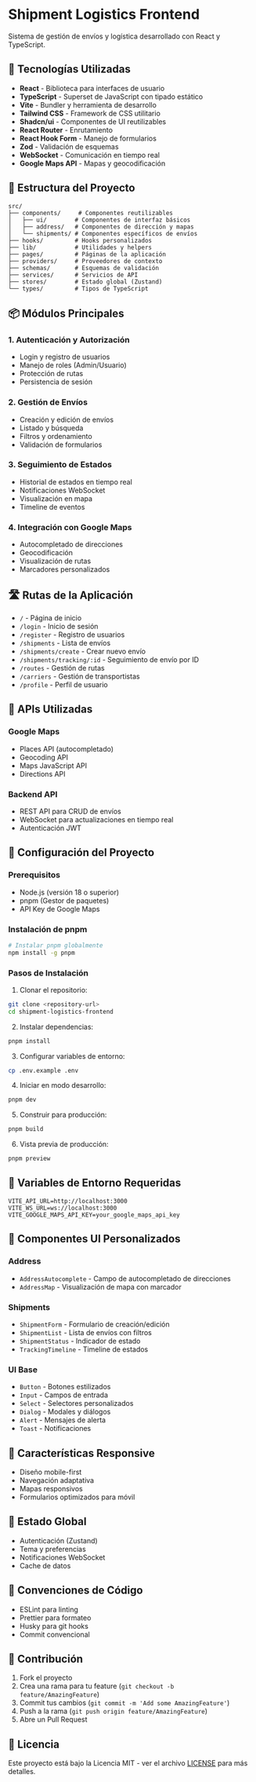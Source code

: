# Shipment Logistics Frontend

Sistema de gestión de envíos y logística desarrollado con React y TypeScript.

## 🚀 Tecnologías Utilizadas

- **React** - Biblioteca para interfaces de usuario
- **TypeScript** - Superset de JavaScript con tipado estático
- **Vite** - Bundler y herramienta de desarrollo
- **Tailwind CSS** - Framework de CSS utilitario
- **Shadcn/ui** - Componentes de UI reutilizables
- **React Router** - Enrutamiento
- **React Hook Form** - Manejo de formularios
- **Zod** - Validación de esquemas
- **WebSocket** - Comunicación en tiempo real
- **Google Maps API** - Mapas y geocodificación

## 📁 Estructura del Proyecto

```
src/
├── components/     # Componentes reutilizables
│   ├── ui/        # Componentes de interfaz básicos
│   ├── address/   # Componentes de dirección y mapas
│   └── shipments/ # Componentes específicos de envíos
├── hooks/         # Hooks personalizados
├── lib/           # Utilidades y helpers
├── pages/         # Páginas de la aplicación
├── providers/     # Proveedores de contexto
├── schemas/       # Esquemas de validación
├── services/      # Servicios de API
├── stores/        # Estado global (Zustand)
└── types/         # Tipos de TypeScript
```

## 📦 Módulos Principales

### 1. Autenticación y Autorización

- Login y registro de usuarios
- Manejo de roles (Admin/Usuario)
- Protección de rutas
- Persistencia de sesión

### 2. Gestión de Envíos

- Creación y edición de envíos
- Listado y búsqueda
- Filtros y ordenamiento
- Validación de formularios

### 3. Seguimiento de Estados

- Historial de estados en tiempo real
- Notificaciones WebSocket
- Visualización en mapa
- Timeline de eventos

### 4. Integración con Google Maps

- Autocompletado de direcciones
- Geocodificación
- Visualización de rutas
- Marcadores personalizados

## 🛣️ Rutas de la Aplicación

- `/` - Página de inicio
- `/login` - Inicio de sesión
- `/register` - Registro de usuarios
- `/shipments` - Lista de envíos
- `/shipments/create` - Crear nuevo envío
- `/shipments/tracking/:id` - Seguimiento de envío por ID
- `/routes` - Gestión de rutas
- `/carriers` - Gestión de transportistas
- `/profile` - Perfil de usuario

## 🔌 APIs Utilizadas

### Google Maps

- Places API (autocompletado)
- Geocoding API
- Maps JavaScript API
- Directions API

### Backend API

- REST API para CRUD de envíos
- WebSocket para actualizaciones en tiempo real
- Autenticación JWT

## 🔧 Configuración del Proyecto

### Prerequisitos

- Node.js (versión 18 o superior)
- pnpm (Gestor de paquetes)
- API Key de Google Maps

### Instalación de pnpm

```bash
# Instalar pnpm globalmente
npm install -g pnpm
```

### Pasos de Instalación

1. Clonar el repositorio:

```bash
git clone <repository-url>
cd shipment-logistics-frontend
```

2. Instalar dependencias:

```bash
pnpm install
```

3. Configurar variables de entorno:

```bash
cp .env.example .env
```

4. Iniciar en modo desarrollo:

```bash
pnpm dev
```

5. Construir para producción:

```bash
pnpm build
```

6. Vista previa de producción:

```bash
pnpm preview
```

## 🔐 Variables de Entorno Requeridas

```env
VITE_API_URL=http://localhost:3000
VITE_WS_URL=ws://localhost:3000
VITE_GOOGLE_MAPS_API_KEY=your_google_maps_api_key
```

## 🎨 Componentes UI Personalizados

### Address

- `AddressAutocomplete` - Campo de autocompletado de direcciones
- `AddressMap` - Visualización de mapa con marcador

### Shipments

- `ShipmentForm` - Formulario de creación/edición
- `ShipmentList` - Lista de envíos con filtros
- `ShipmentStatus` - Indicador de estado
- `TrackingTimeline` - Timeline de estados

### UI Base

- `Button` - Botones estilizados
- `Input` - Campos de entrada
- `Select` - Selectores personalizados
- `Dialog` - Modales y diálogos
- `Alert` - Mensajes de alerta
- `Toast` - Notificaciones

## 📱 Características Responsive

- Diseño mobile-first
- Navegación adaptativa
- Mapas responsivos
- Formularios optimizados para móvil

## 🔄 Estado Global

- Autenticación (Zustand)
- Tema y preferencias
- Notificaciones WebSocket
- Cache de datos

## 📝 Convenciones de Código

- ESLint para linting
- Prettier para formateo
- Husky para git hooks
- Commit convencional

## 🤝 Contribución

1. Fork el proyecto
2. Crea una rama para tu feature (`git checkout -b feature/AmazingFeature`)
3. Commit tus cambios (`git commit -m 'Add some AmazingFeature'`)
4. Push a la rama (`git push origin feature/AmazingFeature`)
5. Abre un Pull Request

## 📄 Licencia

Este proyecto está bajo la Licencia MIT - ver el archivo [LICENSE](LICENSE) para más detalles.
